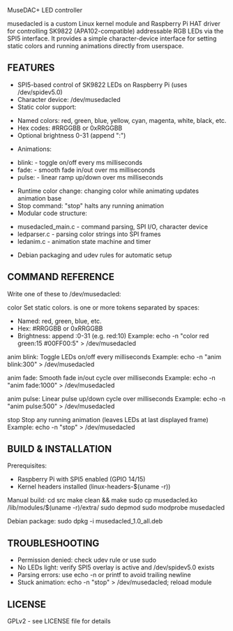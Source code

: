 MuseDAC+ LED controller

musedacled is a custom Linux kernel module and Raspberry Pi HAT driver for controlling SK9822 (APA102-compatible) addressable RGB LEDs via the SPI5 interface. It provides a simple character-device interface for setting static colors and running animations directly from userspace.

FEATURES
--------
- SPI5-based control of SK9822 LEDs on Raspberry Pi (uses /dev/spidev5.0)
- Character device: /dev/musedacled
- Static color support:
* Named colors: red, green, blue, yellow, cyan, magenta, white, black, etc.
* Hex codes: #RRGGBB or 0xRRGGBB
* Optional brightness 0-31 (append ":<brightness>")
- Animations:
* blink:<ms> - toggle on/off every ms milliseconds
* fade:<ms> - smooth fade in/out over ms milliseconds
* pulse:<ms> - linear ramp up/down over ms milliseconds
- Runtime color change: changing color while animating updates animation base
- Stop command: "stop" halts any running animation
- Modular code structure:
* musedacled_main.c - command parsing, SPI I/O, character device
* ledparser.c - parsing color strings into SPI frames
* ledanim.c - animation state machine and timer
- Debian packaging and udev rules for automatic setup

COMMAND REFERENCE
-----------------
Write one of these to /dev/musedacled:

color <spec>
Set static colors. <spec> is one or more tokens separated by spaces:
- Named: red, green, blue, etc.
- Hex: #RRGGBB or 0xRRGGBB
- Brightness: append :0-31 (e.g. red:10)
Example:
echo -n "color red green:15 #00FF00:5" > /dev/musedacled

anim blink:<ms>
Toggle LEDs on/off every <ms> milliseconds
Example:
echo -n "anim blink:300" > /dev/musedacled

anim fade:<ms>
Smooth fade in/out cycle over <ms> milliseconds
Example:
echo -n "anim fade:1000" > /dev/musedacled

anim pulse:<ms>
Linear pulse up/down cycle over <ms> milliseconds
Example:
echo -n "anim pulse:500" > /dev/musedacled

stop
Stop any running animation (leaves LEDs at last displayed frame)
Example:
echo -n "stop" > /dev/musedacled

BUILD & INSTALLATION
--------------------
Prerequisites:
- Raspberry Pi with SPI5 enabled (GPIO 14/15)
- Kernel headers installed (linux-headers-$(uname -r))

Manual build:
cd src
make clean && make
sudo cp musedacled.ko /lib/modules/$(uname -r)/extra/
sudo depmod
sudo modprobe musedacled

Debian package:
sudo dpkg -i musedacled_1.0_all.deb

TROUBLESHOOTING
---------------
- Permission denied: check udev rule or use sudo
- No LEDs light: verify SPI5 overlay is active and /dev/spidev5.0 exists
- Parsing errors: use echo -n or printf to avoid trailing newline
- Stuck animation: echo -n "stop" > /dev/musedacled; reload module

LICENSE
-------
GPLv2 - see LICENSE file for details
